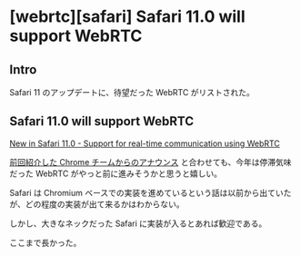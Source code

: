 # [webrtc][safari] Safari 11.0 will support WebRTC


## Intro

Safari 11 のアップデートに、待望だった WebRTC がリストされた。


## Safari 11.0 will support WebRTC

[New in Safari 11.0 - Support for real-time communication using WebRTC](https://developer.apple.com/library/content/releasenotes/General/WhatsNewInSafari/Safari_11_0/Safari_11_0.html#//apple_ref/doc/uid/TP40014305-CH13-SW7)

[前回紹介した Chrome チームからのアナウンス](https://blog.jxck.io/entries/2017-05-22/webrtc-loadmap.html) と合わせても、今年は停滞気味だった WebRTC がやっと前に進みそうかと思うと嬉しい。

Safari は Chromium ベースでの実装を進めているという話は以前から出ていたが、どの程度の実装が出て来るかはわからない。

しかし、大きなネックだった Safari に実装が入るとあれば歓迎である。

ここまで長かった。
